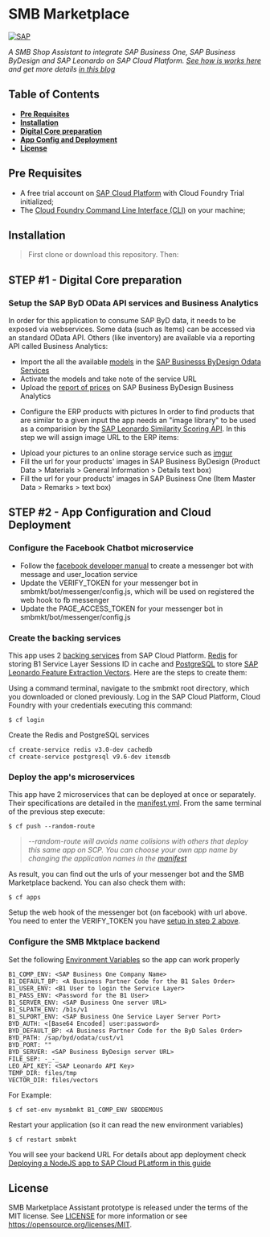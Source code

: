 # SMB Marketplace
[![SAP](https://i.imgur.com/S8BS6PX.png)](https://sap.com)

*A SMB Shop Assistant to integrate SAP Business One, SAP Business ByDesign and SAP Leonardo on SAP Cloud Platform. [See how is works here](https://www.youtube.com/watch?v=M3puey2iw30) and get more details [in this blog](https://blogs.sap.com/2018/05/24/digital-transformation-for-smbs-the-intelligent-enterprise)*

## Table of Contents
* **[Pre Requisites](#pre-requisites)**
* **[Installation](#installation)**
* **[Digital Core preparation](#step-1---digital-core-preparation)**
* **[App Config and Deployment](#step-2----app-configuration-and-cloud-deployment)**
* **[License](#license)**

## Pre Requisites
* A free trial account on [SAP Cloud Platform]((https://cloudplatform.sap.com)) with Cloud Foundry Trial initialized;
* The [Cloud Foundry Command Line Interface (CLI)](https://docs.cloudfoundry.org/cf-cli/install-go-cli.html) on your machine;

## Installation
> First clone or download this repository. Then:


## STEP #1 - Digital Core preparation
### Setup the SAP ByD OData API services and Business Analytics
In order for this application to consume SAP ByD data, it needs to be exposed via webservices. Some data (such as Items) can be accessed via an standard OData API. Others (like inventory) are available via a reporting API called Business Analytics:
* Import the all the available [models](https://github.com/B1SA/smbmkt/tree/master/models/byd) in the [SAP Businesss ByDesign Odata Services](https://www.youtube.com/watch?v=z6mF_1hFths)
* Activate the models and take note of the service URL
* Upload the [report of prices](https://github.com/B1SA/smbmkt/tree/master/models/reports) on SAP Business ByDesign Business Analytics

 - Configure the ERP products with pictures
In order to find products that are similar to a given input the app needs an "image library" to be used as a comparision by the [SAP Leonardo Similarity Scoring API](https://api.sap.com/shell/discover/contentpackage/SAPLeonardoMLFunctionalServices/api/similarity_scoring_api). In this step we will assign image URL to the ERP items:
* Upload your pictures to an online storage service such as [imgur](imgur.com)  
* Fill the url for your products' images in SAP Business ByDesign (Product Data > Materials > General Information > Details text box)
* Fill the url for your products' images in SAP Business One (Item Master Data > Remarks > text box)

## STEP #2 -  App Configuration and Cloud Deployment
### Configure the Facebook Chatbot microservice
* Follow the [facebook developer manual](https://developers.facebook.com/docs/messenger-platform/getting-started) to create a messenger bot with message and user_location service 
* Update the VERIFY_TOKEN for your messenger bot in smbmkt/bot/messenger/config.js, which will be used on registered the web hook to fb messenger
* Update the PAGE_ACCESS_TOKEN for your messenger bot in smbmkt/bot/messenger/config.js

### Create the backing services
This app uses 2 [backing services](https://12factor.net/backing-services) from SAP Cloud Platform. [Redis](https://redis.io) for storing B1 Service Layer Sessions ID in cache and [PostgreSQL](https://www.postgresql.org/) to store [SAP Leonardo Feature Extraction Vectors](https://api.sap.com/api/img_feature_extraction_api/resource). Here are the steps to create them:

Using a command terminal, navigate to the smbmkt root directory, which you downloaded or cloned previously.
Log in the SAP Cloud Platform, Cloud Foundry with your credentials executing this command:
```
$ cf login
```
Create the Redis and PostgreSQL services
```
cf create-service redis v3.0-dev cachedb
cf create-service postgresql v9.6-dev itemsdb
```

### Deploy the app's microservices
This app have 2 microservices that can be deployed at once or separately. Their specifications are detailed in the [manifest.yml](manifest.yml). From the same terminal of the previous step execute:
```
$ cf push --random-route
```
>*--random-route will avoids name colisions with others that deploy this same app on SCP. You can choose your own app name by changing the application names in the [manifest](manifest.yml)*

As result, you can find out the urls of your messenger bot and the SMB Marketplace backend. You can also check them with:
```
$ cf apps
```
Setup the web hook of the messenger bot (on facebook) with url above. You need to enter the VERIFY_TOKEN you have [setup in step 2 above](#configure-the-facebook-chatbot-microservice).

### Configure the SMB Mktplace backend

Set the following [Environment Variables](https://12factor.net/config) so the app can work properly
```
B1_COMP_ENV: <SAP Business One Company Name>
B1_DEFAULT_BP: <A Business Partner Code for the B1 Sales Order>
B1_USER_ENV: <B1 User to login the Service Layer>
B1_PASS_ENV: <Password for the B1 User>
B1_SERVER_ENV: <SAP Business One server URL>
B1_SLPATH_ENV: /b1s/v1
B1_SLPORT_ENV: <SAP Business One Service Layer Server Port>
BYD_AUTH: <[Base64 Encoded] user:password>
BYD_DEFAULT_BP: <A Business Partner Code for the ByD Sales Order>
BYD_PATH: /sap/byd/odata/cust/v1
BYD_PORT: ""
BYD_SERVER: <SAP Business ByDesign server URL>
FILE_SEP: -_-_
LEO_API_KEY: <SAP Leonardo API Key> 
TEMP_DIR: files/tmp
VECTOR_DIR: files/vectors
```
For Example:
```
$ cf set-env mysmbmkt B1_COMP_ENV SBODEMOUS
```
Restart your application (so it can read the new environment variables)
```
$ cf restart smbmkt
```

You will see your backend URL
For details about app deployment check [Deploying a NodeJS app to SAP Cloud PLatform in this guide](https://github.com/B1SA/B1_SCP_HandsOn/blob/master/HandsOn_SCP_Instructions_v3.pdf)

## License
SMB Marketplace Assistant prototype is released under the terms of the MIT license. See [LICENSE](LICENSE) for more information or see https://opensource.org/licenses/MIT.
